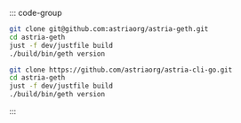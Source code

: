<!-- markdownlint-disable MD041 -->

::: code-group

```bash [SSH]
git clone git@github.com:astriaorg/astria-geth.git
cd astria-geth
just -f dev/justfile build
./build/bin/geth version
```

```bash [HTTPS]
git clone https://github.com/astriaorg/astria-cli-go.git
cd astria-geth
just -f dev/justfile build
./build/bin/geth version
```

:::

<!-- <Tabs>
  <TabItem value="SSH" label="SSH"> </TabItem>
  <TabItem value="HTTPS" label="HTTPS" default> </TabItem>
</Tabs> -->
